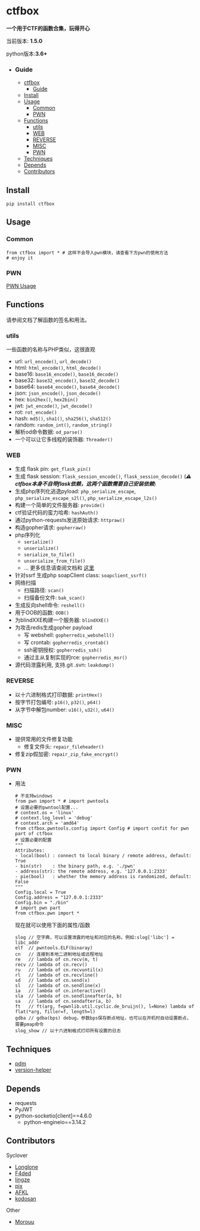 # ctfbox

**一个用于CTF的函数合集，玩得开心**

当前版本: **1.5.0**

python版本:**3.6+**

- ### Guide

    - [ctfbox](#ctfbox)
        * [Guide](#guide)
    - [Install](#install)
    - [Usage](#usage)
        * [Common](#common)
        * [PWN](#pwn)
    - [Functions](#functions)
        * [utils](#utils)
        * [WEB](#web)
        * [REVERSE](#reverse)
        * [MISC](#misc)
        * [PWN](#pwn-1)
    - [Techniques](#techniques)
    - [Depends](#depends)
    - [Contributors](#contributors)

## Install

```
pip install ctfbox
```

## Usage

### Common

```
from ctfbox import * # 这样不会导入pwn模块，请查看下方pwn的使用方法
# enjoy it
```

### PWN

[PWN Usage](https://pypi.org/project/ctfbox/#pwn-1)

## Functions

请参阅文档了解函数的签名和用法。

### utils

一些函数的名称与PHP类似，这很直观

- url: `url_encode()`, `url_decode()`
- html: `html_encode()`, `html_decode()`
- base16: `base16_encode()`, `base16_decode()`
- base32: `base32_encode()`, `base32_decode()`
- base64: `base64_encode()`, `base64_decode()`
- json: `json_encode()`, `json_decode()`
- hex: `bin2hex()`, `hex2bin()`
- jwt: `jwt_encode()`, `jwt_decode()`
- rot: `rot_encode()`
- hash: `md5()`, `sha1()`, `sha256()`, `sha512()`
- random: `random_int()`, `random_string()`
- 解析od命令数据: `od_parse()`
- 一个可以让它多线程的装饰器: `Threader()`

### WEB

- 生成 flask pin: `get_flask_pin()`
- 生成 flask session: `flask_session_encode()`, `flask_session_decode()` (***⚠️ ctfbox本身不自带flask依赖，这两个函数需要自己安装依赖***)
- 生成php序列化逃逸pyload: `php_serialize_escape`, `php_serialize_escape_s2l()`, `php_serialize_escape_l2s()`
- 构建一个简单的文件服务器: `provide()`
- ctf验证代码的蛮力哈希: `hashAuth()`
- 通过python-requests发送原始请求: `httpraw()`
- 构造gopher请求: `gopherraw()`
- php序列化
  - `serialize()`
  - `unserialize()`
  - `serialize_to_file()`
  - `unserialize_from_file()`
  - ...
  更多信息请查阅文档和 [这里](https://github.com/mitsuhiko/phpserialize)
- 针对ssrf 生成php soapClient class: `soapclient_ssrf()`
- 网络扫描
  - 扫描路径: `scan()`
  - 扫描备份文件: `bak_scan()`
- 生成反向shell命令: `reshell()`
- 用于OOB的函数: `OOB()`
- 为blindXXE构建一个服务器: `blindXXE()`
- 为攻击redis生成gopher payload
  - 写 webshell: `gopherredis_webshell()`
  - 写 crontab: `gopherredis_crontab()`
  - ssh密钥授权: `gopherredis_ssh()`
  - 通过主从复制实现的rce: `gopherredis_msr()`
- 源代码泄露利用, 支持.git .svn: `leakdump()`

### REVERSE

- 以十六进制格式打印数据: `printHex()`
- 按字节打包编号: `p16()`, `p32()`, `p64()`
- 从字节中解包number: `u16()`, `u32()`, `u64()`

### MISC

- 提供常用的文件修复功能
  - 修复文件头: `repair_fileheader()`
- 修复zip假加密: `repair_zip_fake_encrypt()`

### PWN

- 用法

  ```
  # 不支持windows
  from pwn import * # import pwntools
  # 设置必要的pwntool配置...
  # context.os = 'linux'
  # context.log_level = 'debug'
  # context.arch = 'amd64'
  from ctfbox.pwntools.config import Config # import confit for pwn part of ctfbox
  # 设置必要的配置
  """
  Attributes:
  - local(bool) : connect to local binary / remote address, default: True
  - bin(str)    : the binary path, e.g. './pwn'
  - address(str): the remote address, e.g. '127.0.0.1:2333'
  - pie(bool)   : whether the memory address is randomized, default: False
  """
  Config.local = True
  Config.address = "127.0.0.1:2333"
  Config.bin = "./bin"
  # import pwn part
  from ctfbox.pwn import *
  ```

  现在就可以使用下面的属性/函数

  ```
  slog // 空字典，可以设置泄露的地址和对应的名称。例如:slog['libc'] = libc_addr
  elf  // pwntools.ELF(binaray)
  cn   // 连接到本地二进制地址或远程地址
  re   // lambda of cn.recv(m, t)
  recv // lambda of cn.recv()
  ru   // lambda of cn.recvuntil(x)
  rl   // lambda of cn.recvline()
  sd   // lambda of cn.send(x)
  sl   // lambda of cn.sendline(x)
  ia   // lambda of cn.interactive()
  sla  // lambda of cn.sendlineafter(a, b)
  sa   // lambda of cn.sendafter(a, b)
  ft   // ft(arg, f=pwnlib.util.cyclic.de_bruijn(), l=None) lambda of flat(*arg, filler=f, length=l)
  gdba // gdba(bps) debug，参数bps保存断点地址，也可以在开机时自动设置断点，需要pmap命令
  slog_show // 以十六进制格式打印所有设置的日志
  ```

## Techniques

- [pdm](https://github.com/frostming/pdm)
- [version-helper](https://github.com/WAY29/version-helper/)

## Depends

- requests
- PyJWT
- python-socketio[client]==4.6.0
  - python-engineio==3.14.2

## Contributors

Syclover

- [Longlone](https://github.com/way29)
- [F4ded](https://github.com/F4ded)
- [lingze](https://github.com/wlingze)
- [pjx](https://github.com/pjx206)
- [AFKL](https://github.com/AFKL-CUIT)
- [kodosan](https://github.com/kodosan)

Other

- [Morouu](http://github.com/Morouu)
